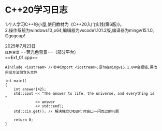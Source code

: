 # C++20学习日志
1.个人学习C++的小屋,使用教材为《C++20入门实践(第6版)》。  
2.操作系统为windows10_x64,编辑器为vscode1.101.2版,编译器为mingw15.1.0。  
⏰gogoup!

2025年7月23日  
`红色背景` ==荧光色背景==（部分平台）  
==Ex1_01.cpp==
```
#include <iostream> //书中import <iostream>;语句在mingw15.1.0中会报错,需改用旧方法包含头文件

int main()
{
    int answer{42};
    std::cout << "The answer to life, the universe, and everything is "
              << answer
              << std::endl;
    std::cin.get(); // 解决独立CMD运行时窗口一闪而过的问题

    return 0;
}
```